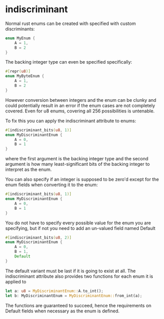 # indiscriminant

Normal rust enums can be created with specified with custom discriminants:

```rust
enum MyEnum {
    A = 1,
    B = 2
}
```

The backing integer type can even be specified specifically:

```rust
#[repr(u8)]
enum MyByteEnum {
    A = 1,
    B = 2
}
```

However conversion between integers and the enum can be clunky and could
potentially result in an error if the enum cases are not completely covered.
Even for u8 enums, covering all 256 possibilities is untenable.

To fix this you can apply the indiscriminant attribute to enums:

```rust
#[indiscriminant_bits(u8, 1)]
enum MyDiscriminantEnum {
    A = 0,
    B = 1
}
```

where the first argument is the backing integer type and the second argument is
how many least-significant bits of the backing integer to interpret as the enum.

You can also specify if an integer is supposed to be zero'd except for the enum
fields when converting it to the enum:

```rust
#[indiscriminant_bits(u8, 1)]
enum MyDiscriminantEnum {
    A = 0,
    B = 1
}
```

You do not have to specify every possible value for the enum you are specifying,
but if not you need to add an un-valued field named Default

```rust
#[indiscriminant_bits(u8, 2)]
enum MyDiscriminantEnum {
    A = 0,
    B = 1,
    Default
}
```

The default variant must be last if it is going to exist at all. The
indiscriminant attribute also provides two functions for each enum it is applied
to

```rust
let a: u8 = MyDiscriminantEnum::A.to_int();
let b: MyDiscriminantEnum = MyDiscriminantEnum::from_int(a);
```

The functions are guaranteed to succeed, hence the requirements on Default
fields when necessary as the enum is defined.
